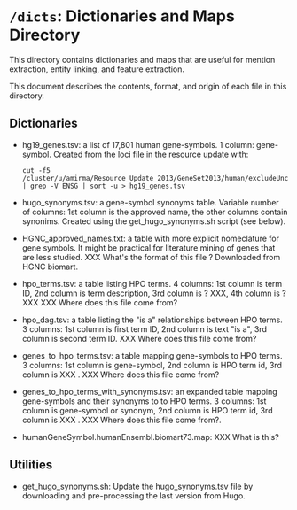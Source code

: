 # `/dicts`: Dictionaries and Maps Directory

This directory contains dictionaries and maps that are useful for mention
extraction, entity linking, and feature extraction.

This document describes the contents, format, and origin of each file in this
directory.

## Dictionaries

* hg19_genes.tsv: a list of 17,801 human gene-symbols. 1 column: gene-symbol.
  Created from the loci file in the resource update with:

	```
	cut -f5 /cluster/u/amirma/Resource_Update_2013/GeneSet2013/human/excludeUnconventionals/hg19.loci | grep -V ENSG | sort -u > hg19_genes.tsv
	```

* hugo_synonyms.tsv: a gene-symbol synonyms table. Variable number of columns:
  1st column is the approved name, the other columns contain
  synonims. Created using the get_hugo_synonyms.sh script (see below).

* HGNC_approved_names.txt: a table with more explicit nomeclature for gene
  symbols. It might be practical for literature mining of genes that are less
  studied. XXX What's the format of this file ? Downloaded from HGNC biomart.

* hpo_terms.tsv: a table listing HPO terms. 4 columns: 1st column is term ID,
  2nd column is term description, 3rd column is ? XXX, 4th column is ?
  XXX XXX Where does this file come from?

* hpo_dag.tsv: a table listing the "is a" relationships between HPO terms. 3
  columns: 1st column is first term ID, 2nd column is text "is a", 3rd column is
  second term ID. XXX Where does this file come from?

* genes_to_hpo_terms.tsv: a table mapping gene-symbols to HPO terms. 3 columns:
  1st column is gene-symbol, 2nd column is HPO term id, 3rd column is XXX . XXX
  Where does this file come from?

* genes_to_hpo_terms_with_synonyms.tsv: an expanded table mapping gene-symbols
  and their synonyms to to HPO terms. 3 columns: 1st column is gene-symbol or
  synonym, 2nd column is HPO term id, 3rd column is XXX . XXX Where does
  this file come from?. 

* humanGeneSymbol.humanEnsembl.biomart73.map: XXX What is this? 

## Utilities

* get_hugo_synonyms.sh: Update the hugo_synonyms.tsv file by downloading and
  pre-processing the last version from Hugo.

